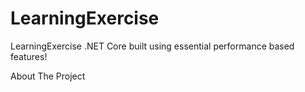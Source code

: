 ﻿# LearningExercise
LearningExercise
.NET Core built using essential performance based features!

About The Project
